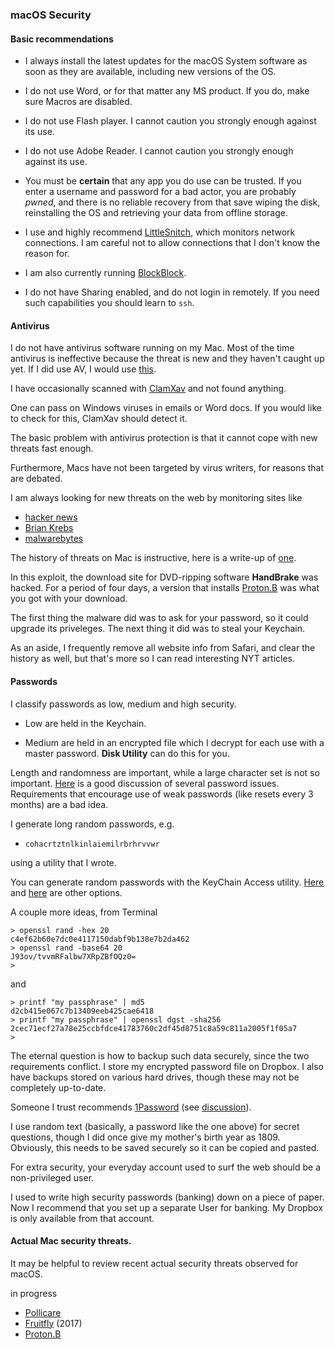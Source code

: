 ### macOS Security

#### Basic recommendations

* I always install the latest updates for the macOS System software as soon as they are available, including new versions of the OS.
* I do not use Word, or for that matter any MS product.  If you do, make sure Macros are disabled. 

* I do not use Flash player.  I cannot caution you strongly enough against its use.

* I do not use Adobe Reader.  I cannot caution you strongly enough against its use.

* You must be **certain** that any app you do use can be trusted.  If you enter a username and password for a bad actor, you are probably *pwned*, and there is no reliable recovery from that save wiping the disk, reinstalling the OS and retrieving your data from offline storage.* I use and highly recommend [LittleSnitch](https://www.obdev.at/products/littlesnitch/index.html), which monitors network connections.  I am careful not to allow connections that I don't know the reason for.* I am also currently running [BlockBlock](https://objective-see.com/products/blockblock.html).

* I do not have Sharing enabled, and do not login in remotely.  If you need such capabilities you should learn to `ssh`.
#### Antivirus

I do not have antivirus software running on my Mac.  Most of the time antivirus is ineffective because the threat is new and they haven't caught up yet.  If I did use AV, I would use [this](https://www.malwarebytes.com).

I have occasionally scanned with [ClamXav](https://www.clamxav.com) and not found anything.  

One can pass on Windows viruses in emails or Word docs.  If you would like to check for this, ClamXav should detect it.

The basic problem with antivirus protection is that it cannot cope with new threats fast enough.  

Furthermore, Macs have not been targeted by virus writers, for reasons that are debated.I am always looking for new threats on the web by monitoring sites like* [hacker news](https://news.ycombinator.com)* [Brian Krebs](https://krebsonsecurity.com)
* [malwarebytes](https://blog.malwarebytes.com)

The history of threats on Mac is instructive, here is a write-up of [one](https://blog.malwarebytes.com/threat-analysis/mac-threat-analysis/).  

In this exploit, the download site for DVD-ripping software **HandBrake** was hacked.  For a period of four days, a version that installs [Proton.B](https://www.cybereason.com/labs-proton-b-what-this-mac-malware-actually-does/) was what you got with your download.  

The first thing the malware did was to ask for your password, so it could upgrade its priveleges.  The next thing it did was to steal your Keychain.As an aside, I frequently remove all website info from Safari, and clear the history as well, but that's more so I can read interesting NYT articles.

#### PasswordsI classify passwords as low, medium and high security.  

* Low are held in the Keychain.

* Medium are held in an encrypted file which I decrypt for each use with a master password.  **Disk Utility** can do this for you.

Length and randomness are important, while a large character set is not so important.  [Here](https://www.troyhunt.com/passwords-evolved-authentication-guidance-for-the-modern-era/) is a good discussion of several password issues.  Requirements that encourage use of weak passwords (like resets every 3 months) are a bad idea.I generate long random passwords, e.g.

* `cohacrtztnlkinlaiemilrbrhrvvwr`

using a utility that I wrote.

You can generate random passwords with the KeyChain Access utility.  [Here](http://osxdaily.com/2011/05/10/generate-random-passwords-command-line/) and [here](https://apple.stackexchange.com/questions/170453/access-keychain-access-password-generator-password-assistant-via-terminal-with) are other options.

A couple more ideas, from Terminal

```
> openssl rand -hex 20
c4ef62b60e7dc0e4117150dabf9b138e7b2da462
> openssl rand -base64 20
J93ov/tvvmRFalbw7XRpZBfOQz0=
>
```

and 

```
> printf "my passphrase" | md5
d2cb415e067c7b13409eeb425cae6418
> printf "my passphrase" | openssl dgst -sha256
2cec71ecf27a78e25ccbfdce41783760c2df45d8751c8a59c811a2005f1f05a7
>
```

The eternal question is how to backup such data securely, since the two requirements conflict.  I store my encrypted password file on Dropbox.  I also have backups stored on various hard drives, though these may not be completely up-to-date.

Someone I trust recommends [1Password](https://1password.com) (see [discussion](https://news.ycombinator.com/item?id=9728029)).

I use random text (basically, a password like the one above) for secret questions, though I did once give my mother's birth year as 1809.  Obviously, this needs to be saved securely so it can be copied and pasted.

For extra security, your everyday account used to surf the web should be a non-privileged user.

I used to write high security passwords (banking) down on a piece of paper.  Now I recommend that you set up a separate User for banking.  My Dropbox is only available from that account.

#### Actual Mac security threats.

It may be helpful to review recent actual security threats observed for macOS.

in progress

* [Pollicare](Pollicare.md)
* [Fruitfly](Fruitfly.md) (2017)
* [Proton.B](Proton_B.md)

